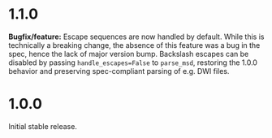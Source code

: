 # 1.1.0

**Bugfix/feature:** Escape sequences are now handled by default. While this is
technically a breaking change, the absence of this feature was a bug in the
spec, hence the lack of major version bump. Backslash escapes can be disabled
by passing `handle_escapes=False` to `parse_msd`, restoring the 1.0.0 behavior
and preserving spec-compliant parsing of e.g. DWI files.

# 1.0.0

Initial stable release.